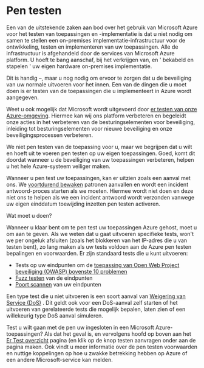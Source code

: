 <properties
   pageTitle="Pen testen | Microsoft Azure"
   description="Het artikel biedt een overzicht van de er (pentest) proces testen en hoe uitvoeren pentest ten opzichte van uw apps uitgevoerd in Azure-infrastructuur."
   services="security"
   documentationCenter="na"
   authors="YuriDio"
   manager="swadhwa"
   editor="TomSh"/>

<tags
   ms.service="security"
   ms.devlang="na"
   ms.topic="article"
   ms.tgt_pltfrm="na"
   ms.workload="na"
   ms.date="10/25/2016"
   ms.author="yurid"/>

# <a name="pen-testing"></a>Pen testen

Een van de uitstekende zaken aan bod over het gebruik van Microsoft Azure voor het testen van toepassingen en -implementatie is dat u niet nodig om samen te stellen een on-premises implementatie-infrastructuur voor de ontwikkeling, testen en implementeren van uw toepassingen. Alle de infrastructuur is afgehandeld door de services van Microsoft Azure platform. U hoeft te bang aanschaf, bij het verkrijgen van, en ' bekabeld en stapelen ' uw eigen hardware on-premises implementatie.

Dit is handig –, maar u nog nodig om ervoor te zorgen dat u de beveiliging van uw normale uitvoeren voor het innen. Een van de dingen die u moet doen is er testen van de toepassingen die u implementeert in Azure wordt aangegeven.

Weet u ook mogelijk dat Microsoft wordt uitgevoerd door [er testen van onze Azure-omgeving](https://gallery.technet.microsoft.com/Cloud-Red-Teaming-b837392e). Hiermee kan wij ons platform verbeteren en begeleidt onze acties in het verbeteren van de besturingselementen voor beveiliging, inleiding tot besturingselementen voor nieuwe beveiliging en onze beveiligingsprocessen verbeteren.

We niet pen testen van de toepassing voor u, maar we begrijpen dat u wilt en hoeft uit te voeren pen testen op uw eigen toepassingen. Goed, komt dit doordat wanneer u de beveiliging van uw toepassingen verbeteren, helpen u het hele Azure-systeem veiliger maken.

Wanneer u pen test uw toepassingen, kan er uitzien zoals een aanval met ons. We [voortdurend bewaken](http://blogs.msdn.com/b/azuresecurity/archive/2015/07/05/best-practices-to-protect-your-azure-deployment-against-cloud-drive-by-attacks.aspx) patronen aanvallen en wordt een incident antwoord-proces starten als we moeten. Hiermee wordt niet doen en deze niet ons te helpen als we een incident antwoord wordt verzonden vanwege uw eigen einddatum toewijding inzetten pen testen activeren.

Wat moet u doen?

Wanneer u klaar bent om te pen test uw toepassingen Azure gehost, moet u om aan te geven. Als we weten dat u gaat uitvoeren specifieke tests, won't we per ongeluk afsluiten (zoals het blokkeren van het IP-adres die u van testen bent), zo lang maken als uw tests voldoen aan de Azure pen testen bepalingen en voorwaarden.
Er zijn standaard tests die u kunt uitvoeren:

- Tests op uw eindpunten om de [toepassing van Open Web Project beveiliging (OWASP) bovenste 10 problemen](https://www.owasp.org/index.php/Category:OWASP_Top_Ten_Project)
- [Fuzz testen](https://blogs.microsoft.com/cybertrust/2007/09/20/fuzz-testing-at-microsoft-and-the-triage-process/) van de eindpunten
- [Poort scannen](https://en.wikipedia.org/wiki/Port_scanner) van uw eindpunten

Een type test die u niet uitvoeren is een soort aanval van [Weigering van Service (DoS)](https://en.wikipedia.org/wiki/Denial-of-service_attack) . Dit geldt ook voor een DoS-aanval zelf starten of het uitvoeren van gerelateerde tests die mogelijk bepalen, laten zien of een willekeurig type DoS aanval simuleren.

Test u wilt gaan met de pen uw ingesloten in een Microsoft Azure-toepassingen? Als dat het geval is, en vervolgens hoofd op boven aan het [Er Test overzicht](https://security-forms.azure.com/penetration-testing/terms) pagina (en klik op de knop testen aanvragen onder aan de pagina maken. Ook vindt u meer informatie over de pen testen voorwaarden en nuttige koppelingen op hoe u zwakke betrekking hebben op Azure of een andere Microsoft-service kan melden.
